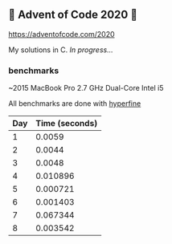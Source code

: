 ## 🎄 Advent of Code 2020 🎄
https://adventofcode.com/2020

My solutions in C. *In progress...*


### benchmarks
~2015 MacBook Pro 2.7 GHz Dual-Core Intel i5

All benchmarks are done with [hyperfine](https://github.com/sharkdp/hyperfine)

| Day | Time (seconds) |
|-----|----------------|
| 1   | 0.0059         |
| 2   | 0.0044         |
| 3   | 0.0048         |
| 4   | 0.010896       |
| 5   | 0.000721       |
| 6   | 0.001403       |
| 7   | 0.067344       |
| 8   | 0.003542       |
